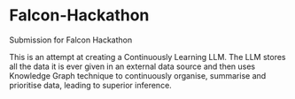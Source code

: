 # Falcon-Hackathon
Submission for Falcon Hackathon

This is an attempt at creating a Continuously Learning LLM. 
The LLM stores all the data it is ever given in an external data source and then uses Knowledge Graph technique to continuously organise, summarise and prioritise data, leading to superior inference.
